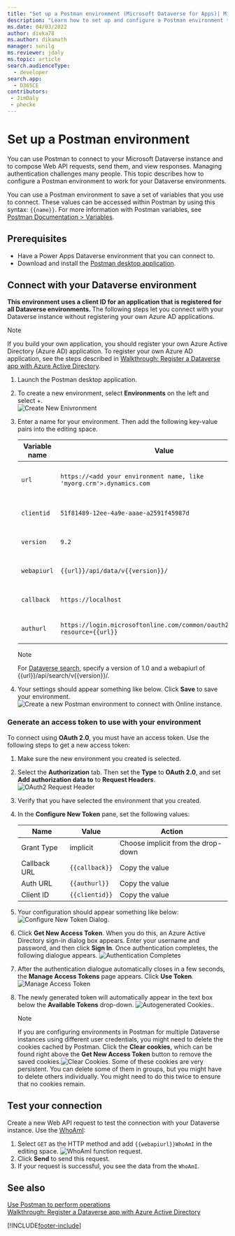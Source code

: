 ```yaml
---
title: "Set up a Postman environment (Microsoft Dataverse for Apps)| MicrosoftDocs"
description: "Learn how to set up and configure a Postman environment that connects with Microsoft Dataverse environments."
ms.date: 04/03/2022
author: divka78
ms.author: dikamath
manager: sunilg
ms.reviewer: jdaly
ms.topic: article
search.audienceType: 
  - developer
search.app: 
  - D365CE
contributors:
 - JimDaly
 - phecke
---
```


# Set up a Postman environment

You can use Postman to connect to your Microsoft Dataverse instance and to compose Web API requests, send them, and view responses. Managing authentication challenges many people. This topic describes how to configure a Postman environment to work for your Dataverse environments.

You can use a Postman environment to save a set of variables that you use to connect. These values can be accessed within Postman by using this syntax: `{{name}}`. For more information with Postman variables, see [Postman Documentation > Variables](https://www.getpostman.com/docs/v6/postman/environments_and_globals/variables).

## Prerequisites

* Have a Power Apps Dataverse environment that you can connect to. 
* Download and install the [Postman desktop application](https://www.getpostman.com/apps).

<a name="bkmk_connectcds"></a> 

## Connect with your Dataverse environment

<b>This environment uses a client ID for an application that is registered for all Dataverse environments. </b> The following steps let you connect with your Dataverse instance without registering your own Azure AD applications.</b>

> [!NOTE]
If you build your own application, you should register your own Azure Active Directory (Azure AD) application. To register your own Azure AD application, see the steps described in [Walkthrough: Register a Dataverse app with Azure Active Directory](../walkthrough-register-app-azure-active-directory.md).


1. Launch the Postman desktop application. 
1. To create a new environment, select **Environments** on the left and select +.  
    ![Create New Enivronment](media/setup-postman-create-new-environment.png "Create New Environment")
1. Enter a name for your environment. Then add the following key-value pairs into the editing space.

   | Variable name | Value | Action|
   |----|---|---|
   |`url`|`https://<add your environment name, like 'myorg.crm'>.dynamics.com`| Use your own url |
   |`clientid`|`51f81489-12ee-4a9e-aaae-a2591f45987d`| Copy the value|
   |`version`|`9.2`| Copy the value |
   |`webapiurl`|`{{url}}/api/data/v{{version}}/`| Copy the value |
   |`callback`|`https://localhost`| Copy the value |
   |`authurl`|`https://login.microsoftonline.com/common/oauth2/authorize?resource={{url}}`| Copy the value |

   > [!NOTE]
   > For [Dataverse search](relevance-search.md), specify a version of 1.0 and a webapiurl of {{url}}/api/search/v{{version}}/.

2. Your settings should appear something like below. Click **Save** to save your environment. 
 ![Create a new Postman environment to connect with Online instance.](media/setup-postman-create-new-environment-with-values.png "Create a new Postman environment to connect with Online instance")

### Generate an access token to use with your environment

To connect using **OAuth 2.0**, you must have an access token. Use the following steps to get a new access token:

1. Make sure the new environment you created is selected.
1. Select the **Authorization** tab. Then set the **Type** to **OAuth 2.0**, and set **Add authorization data to** to **Request Headers**.
![OAuth2 Request Header](media/setup-postman-oauth-request-headers.png "OAuth2 Request Header")
1. Verify that you have selected the environment that you created.
1. In the **Configure New Token** pane, set the following values: 
   
   | Name | Value | Action |
   |----|---|---|
   |Grant Type| implicit| Choose implicit from the drop-down |
   |Callback URL| `{{callback}}`| Copy the value |
   |Auth URL|`{{authurl}}`| Copy the value |  
   |Client ID|`{{clientid}}`| Copy the value |  

1. Your configuration should appear something like below: 
    ![Configure New Token Dialog.](media/setup-postman-configuration-new-token.png "Configure New Token Dialog") 
1. Click **Get New Access Token**. When you do this, an Azure Active Directory sign-in dialog box appears. Enter your username and password, and then click **Sign In**. Once authentication completes, the following dialogue appears.
![Authentication Completes](media/setup-postman-authentication-completes.png "Authentication Completes")
1. After the authentication dialogue automatically closes in a few seconds, the **Manage Access Tokens** page appears. Click **Use Token**. ![Manage Access Token](media/setup-postman-manage-access-tokenpage.png "Manage Access Token")
1. The newly generated token will automatically appear in the text box below the **Available Tokens** drop-down. ![Autogenerated Cookies.](media/setup-postman-access-token-autopopulate.png "Autogenerated Cookies"). 

    > [!NOTE]
    > If you are configuring environments in Postman for multiple Dataverse instances using different user credentials, you might need to delete the cookies cached by Postman. Click the **Clear cookies**, which can be found right above the **Get New Access Token** button to  remove the saved cookies.![Clear Cookies](media/setup-postman-clear-cookies.png "Clear Cookies").
    > Some of these cookies are very persistent. You can delete some of them in groups, but you might have to delete others individually.   You might need to do this twice to ensure that no cookies remain.

## Test your connection

Create a new Web API request to test the connection with your Dataverse instance. Use the [WhoAmI](xref:Microsoft.Dynamics.CRM.WhoAmI):
1. Select `GET` as the HTTP method and add `{{webapiurl}}WhoAmI` in the editing space.
  ![WhoAmI function request.](media/setup-postman-whoami.png "WhoAmI function request")
2. Click **Send** to send this request.
3. If your request is successful, you see the data from the `WhoAmI`.


## See also

[Use Postman to perform operations](use-postman-perform-operations.md)<br />
[Walkthrough: Register a Dataverse app with Azure Active Directory](../walkthrough-register-app-azure-active-directory.md)

[!INCLUDE[footer-include](../../../includes/footer-banner.md)]
